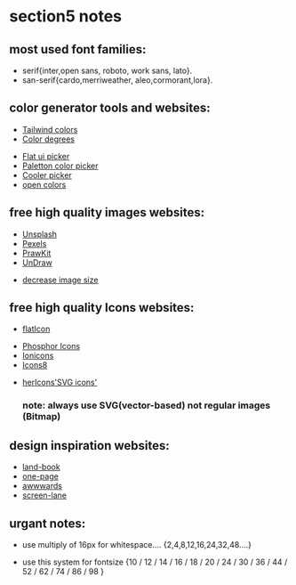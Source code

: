 # section5 notes

## most used font families:

- serif{inter,open sans, roboto, work sans, lato}.
- san-serif{cardo,merriweather, aleo,cormorant,lora}.

## color generator tools and websites:

- [Tailwind colors](https://tailwindcss.com/docs/customizing-colors#default-color-palette)
- [Color degrees](https://maketintsandshades.com/)

* [Flat ui picker](https://flatuicolors.com/)
* [Paletton color picker](https://paletton.com/)
* [Cooler picker](https://coolors.co/palettes/trending)
* [open colors](https://yeun.github.io/open-color/)

## free high quality images websites:

- [Unsplash](https://unsplash.com/)
- [Pexels](https://www.pexels.com/)
- [PrawKit](https://drawkit.com/)
- [UnDraw](https://undraw.co/)

* [decrease image size](https://squoosh.app/)

## free high quality Icons websites:

- [flatIcon](https://www.flaticon.com/)

* [Phosphor Icons](https://phosphoricons.com/)
* [Ionicons](https://ionic.io/ionicons/v4)
* [Icons8](https://icons8.com/)

- [herIcons'SVG icons'](https://heroicons.com/)
  ### note: always use SVG(vector-based) not regular images (Bitmap)

## design inspiration websites:

- [land-book](https://land-book.com/)
- [one-page](https://onepagelove.com/)
- [awwwards](https://www.awwwards.com/)
- [screen-lane](https://screenlane.com/)

## urgant notes:

- use multiply of 16px for whitespace....
  {2,4,8,12,16,24,32,48....}

* use this system for fontsize
  {10 / 12 / 14 / 16 / 18 / 20 / 24 / 30 / 36 / 44 / 52 / 62 / 74 / 86 / 98
  }

